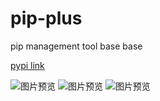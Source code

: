 # pip-plus
pip management tool base base

[pypi link](https://pypi.org/project/pip-plus/)

![图片预览](https://github.com/hmhuo/pip-plus/blob/master/screenshots/startpage.jpg)
![图片预览](https://github.com/hmhuo/pip-plus/blob/master/screenshots/infopage.jpg)
![图片预览](https://github.com/hmhuo/pip-plus/blob/master/screenshots/installpage.jpg)


